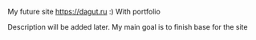 My future site https://dagut.ru :)
With portfolio


Description will be added later. My main goal is to finish base for the site

